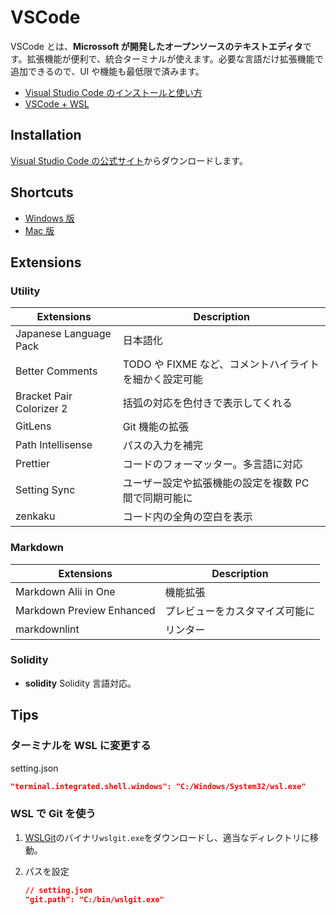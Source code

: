 # VSCode

VSCode とは、**Microssoft が開発したオープンソースのテキストエディタ**です。拡張機能が便利で、統合ターミナルが使えます。必要な言語だけ拡張機能で追加できるので、UI や機能も最低限で済みます。

- [Visual Studio Code のインストールと使い方](https://eng-entrance.com/texteditor-vscode)
- [VSCode + WSL](https://qiita.com/remin/items/b764036e95a13075ee98)

## Installation

[Visual Studio Code の公式サイト](https://code.visualstudio.com/)からダウンロードします。

## Shortcuts

- [Windows 版](https://qiita.com/TakahiRoyte/items/cdab6fca64da386a690b)
- [Mac 版](https://qiita.com/naru0504/items/99495c4482cd158ddca8)

## Extensions

### Utility

| Extensions               | Description                                            |
| ------------------------ | ------------------------------------------------------ |
| Japanese Language Pack   | 日本語化                                               |
| Better Comments          | TODO や FIXME など、コメントハイライトを細かく設定可能 |
| Bracket Pair Colorizer 2 | 括弧の対応を色付きで表示してくれる                     |
| GitLens                  | Git 機能の拡張                                         |
| Path Intellisense        | パスの入力を補完                                       |
| Prettier                 | コードのフォーマッター。多言語に対応                   |
| Setting Sync             | ユーザー設定や拡張機能の設定を複数 PC 間で同期可能に   |
| zenkaku                  | コード内の全角の空白を表示                             |

### Markdown

| Extensions                | Description                    |
| ------------------------- | ------------------------------ |
| Markdown Alii in One      | 機能拡張                       |
| Markdown Preview Enhanced | プレビューをカスタマイズ可能に |
| markdownlint              | リンター                       |

### Solidity

- **solidity**
  Solidity 言語対応。

## Tips

### ターミナルを WSL に変更する

setting.json

```JSON
"terminal.integrated.shell.windows": "C:/Windows/System32/wsl.exe"
```

### WSL で Git を使う

1. [WSLGit](https://github.com/andy-5/wslgit)のバイナリ`wslgit.exe`をダウンロードし、適当なディレクトリに移動。
2. パスを設定

   ```JSON
   // setting.json
   "git.path": "C:/bin/wslgit.exe"
   ```
